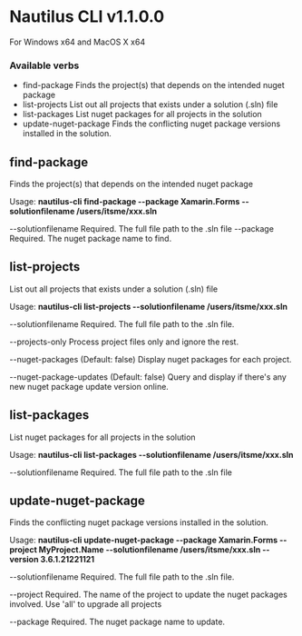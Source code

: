 # Nautilus CLI v1.1.0.0 
For Windows x64 and MacOS X x64 

### Available verbs
* find-package
Finds the project(s) that depends on the intended nuget package
* list-projects
List out all projects that exists under a solution (.sln) file
* list-packages
List nuget packages for all projects in the solution
* update-nuget-package
Finds the conflicting nuget package versions installed in the solution.


## find-package
Finds the project(s) that depends on the intended nuget package

Usage:
	**nautilus-cli find-package --package Xamarin.Forms --solutionfilename /users/itsme/xxx.sln**

  --solutionfilename    Required. The full file path to the .sln file
  --package             Required. The nuget package name to find.

## list-projects
List out all projects that exists under a solution (.sln) file

Usage:
	**nautilus-cli list-projects --solutionfilename /users/itsme/xxx.sln**
  
  --solutionfilename         Required. The full file path to the .sln file.

  --projects-only            Process project files only and ignore the rest.

  --nuget-packages           (Default: false) Display nuget packages for each project.

  --nuget-package-updates    (Default: false) Query and display if there's any new nuget package update version online.

## list-packages
List nuget packages for all projects in the solution

Usage:
	**nautilus-cli list-packages --solutionfilename /users/itsme/xxx.sln**

  --solutionfilename    Required. The full file path to the .sln file


## update-nuget-package
Finds the conflicting nuget package versions installed in the solution.

Usage:
	**nautilus-cli update-nuget-package --package Xamarin.Forms --project MyProject.Name --solutionfilename /users/itsme/xxx.sln --version 3.6.1.21221121**

  --solutionfilename    Required. The full file path to the .sln file.

  --project             Required. The name of the project to update the nuget packages involved. Use 'all' to upgrade all projects

  --package             Required. The nuget package name to update.
